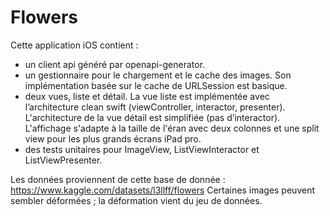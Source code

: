 # Flowers

Cette application iOS contient :
- un client api généré par openapi-generator.
- un gestionnaire pour le chargement et le cache des images. Son implémentation basée sur le cache de URLSession est basique.
- deux vues, liste et détail. La vue liste est implémentée avec l’architecture clean swift (viewController, interactor, presenter). L'architecture de la vue détail est simplifiée (pas d’interactor). L'affichage s'adapte à la taille de l'éran avec deux colonnes et une split view pour les plus grands écrans iPad pro.
- des tests unitaires pour ImageView, ListViewInteractor et ListViewPresenter.

Les données proviennent de cette base de donnée : https://www.kaggle.com/datasets/l3llff/flowers
Certaines images peuvent sembler déformées ; la déformation vient du jeu de données.
